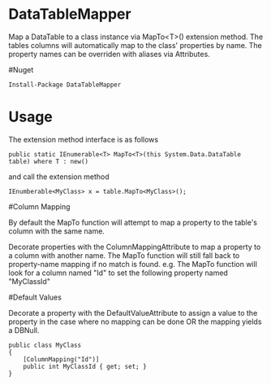 # DataTableMapper
Map a DataTable to a class instance via MapTo&lt;T>() extension method. The tables columns will automatically map to the class' properties by name. The property names can be overriden with aliases via Attributes.

#Nuget

	Install-Package DataTableMapper

# Usage

The extension method interface is as follows

	public static IEnumerable<T> MapTo<T>(this System.Data.DataTable table) where T : new()


and call the extension method

	IEnumberable<MyClass> x = table.MapTo<MyClass>();
	
	
#Column Mapping

By default the MapTo function will attempt to map a property to the table's column with the same name.

Decorate properties with the ColumnMappingAttribute to map a property to a column with another name. The MapTo function will still fall back to property-name mapping if no match is found. e.g. The MapTo function will look for a column named "Id" to set the following property named "MyClassId"

#Default Values

Decorate a property with the DefaultValueAttribute to assign a value to the property in the case where no mapping can be done OR the mapping yields a DBNull.



	public class MyClass
	{
		[ColumnMapping("Id")]
		public int MyClassId { get; set; }
	}	
		
	
